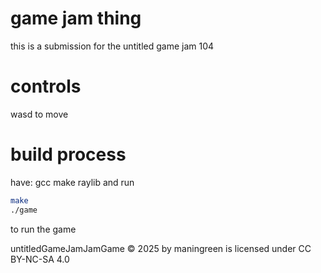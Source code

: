 # game jam thing

this is a submission for the untitled game jam 104

# controls

wasd to move

# build process

have:
gcc
make
raylib
and run
```bash
make
./game
```
to run the game

untitledGameJamJamGame © 2025 by maningreen is licensed under CC BY-NC-SA 4.0 
